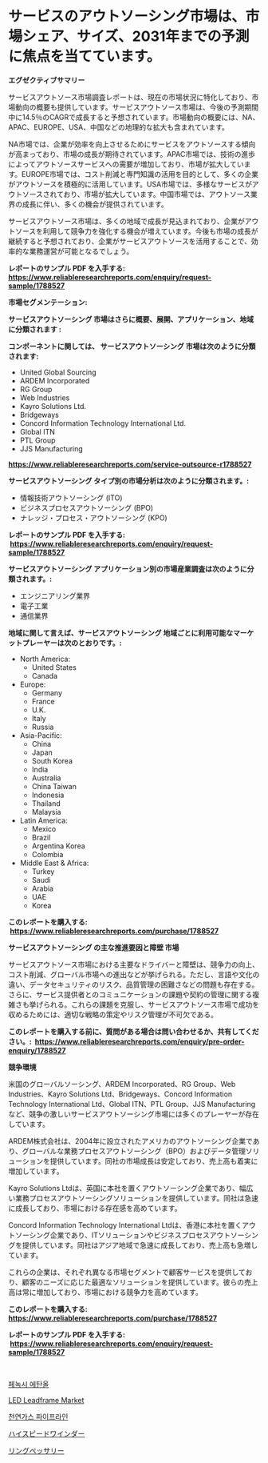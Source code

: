 <p><h1>サービスのアウトソーシング市場は、市場シェア、サイズ、2031年までの予測に焦点を当てています。</h1></p><p><strong>エグゼクティブサマリー</strong></p>
<p><p>サービスアウトソース市場調査レポートは、現在の市場状況に特化しており、市場動向の概要も提供しています。サービスアウトソース市場は、今後の予測期間中に14.5％のCAGRで成長すると予想されています。市場動向の概要には、NA、APAC、EUROPE、USA、中国などの地理的な拡大も含まれています。</p><p>NA市場では、企業が効率を向上させるためにサービスをアウトソースする傾向が高まっており、市場の成長が期待されています。APAC市場では、技術の進歩によってアウトソースサービスへの需要が増加しており、市場が拡大しています。EUROPE市場では、コスト削減と専門知識の活用を目的として、多くの企業がアウトソースを積極的に活用しています。USA市場では、多様なサービスがアウトソースされており、市場が拡大しています。中国市場では、アウトソース業界の成長に伴い、多くの機会が提供されています。</p><p>サービスアウトソース市場は、多くの地域で成長が見込まれており、企業がアウトソースを利用して競争力を強化する機会が増えています。今後も市場の成長が継続すると予想されており、企業がサービスアウトソースを活用することで、効率的な業務運営が可能となるでしょう。</p></p>
<p><strong>レポートのサンプル PDF を入手する: <a href="https://www.reliableresearchreports.com/enquiry/request-sample/1788527">https://www.reliableresearchreports.com/enquiry/request-sample/1788527</a></strong></p>
<p><strong>市場セグメンテーション:</strong></p>
<p><strong> サービスアウトソーシング 市場はさらに概要、展開、アプリケーション、地域に分類されます :</strong></p>
<p><strong>コンポーネントに関しては、 サービスアウトソーシング 市場は次のように分類されます: &nbsp;</strong></p>
<p><ul><li>United Global Sourcing</li><li>ARDEM Incorporated</li><li>RG Group</li><li>Web Industries</li><li>Kayro Solutions Ltd.</li><li>Bridgeways</li><li>Concord Information Technology International Ltd.</li><li>Global ITN</li><li>PTL Group</li><li>JJS Manufacturing</li></ul></p>
<p><strong><a href="https://www.reliableresearchreports.com/service-outsource-r1788527">https://www.reliableresearchreports.com/service-outsource-r1788527</a></strong></p>
<p><strong> サービスアウトソーシング タイプ別の市場分析は次のように分類されます。:</strong></p>
<p><ul><li>情報技術アウトソーシング (ITO)</li><li>ビジネスプロセスアウトソーシング (BPO)</li><li>ナレッジ・プロセス・アウトソーシング (KPO)</li></ul></p>
<p><strong>レポートのサンプル PDF を入手する: &nbsp;<a href="https://www.reliableresearchreports.com/enquiry/request-sample/1788527">https://www.reliableresearchreports.com/enquiry/request-sample/1788527</a></strong></p>
<p><strong> サービスアウトソーシング アプリケーション別の市場産業調査は次のように分類されます。:</strong></p>
<p><ul><li>エンジニアリング業界</li><li>電子工業</li><li>通信業界</li></ul></p>
<p><strong>地域に関して言えば、サービスアウトソーシング 地域ごとに利用可能なマーケットプレーヤーは次のとおりです。:</strong></p>
<p><ul>
    <li>
        North America:
        <ul>
            <li>United States</li>
            <li>Canada</li>
        </ul>
    </li>
    <li>
        Europe:
        <ul>
            <li>Germany</li>
            <li>France</li>
            <li>U.K.</li>
            <li>Italy</li>
            <li>Russia</li>
        </ul>
    </li>
    <li>
        Asia-Pacific:
        <ul>
            <li>China</li>
            <li>Japan</li>
            <li>South Korea</li>
            <li>India</li>
            <li>Australia</li>
            <li>China Taiwan</li>
            <li>Indonesia</li>
            <li>Thailand</li>
            <li>Malaysia</li>
        </ul>
    </li>
    <li>
        Latin America:
        <ul>
            <li>Mexico</li>
            <li>Brazil</li>
            <li>Argentina Korea</li>
            <li>Colombia</li>
        </ul>
    </li>
    <li>
        Middle East & Africa:
        <ul>
            <li>Turkey</li>
            <li>Saudi</li>
            <li>Arabia</li>
            <li>UAE</li>
            <li>Korea</li>
        </ul>
    </li>
    </ul></p>
<p><strong>このレポートを購入する: &nbsp;<a href="https://www.reliableresearchreports.com/purchase/1788527">https://www.reliableresearchreports.com/purchase/1788527</a></strong></p>
<p><strong>サービスアウトソーシング の主な推進要因と障壁 市場</strong></p>
<p><p>サービスアウトソース市場における主要なドライバーと障壁は、競争力の向上、コスト削減、グローバル市場への進出などが挙げられる。ただし、言語や文化の違い、データセキュリティのリスク、品質管理の困難さなどの問題も存在する。さらに、サービス提供者とのコミュニケーションの課題や契約の管理に関する複雑さも挙げられる。これらの課題を克服し、サービスアウトソース市場で成功を収めるためには、適切な戦略の策定やリスク管理が不可欠である。</p></p>
<p><strong>このレポートを購入する前に、質問がある場合は問い合わせるか、共有してください。:&nbsp; <a href="https://www.reliableresearchreports.com/enquiry/pre-order-enquiry/1788527">https://www.reliableresearchreports.com/enquiry/pre-order-enquiry/1788527</a></strong></p>
<p><strong>競争環境</strong></p>
<p><p>米国のグローバルソーシング、ARDEM Incorporated、RG Group、Web Industries、Kayro Solutions Ltd、Bridgeways、Concord Information Technology International Ltd、Global ITN、PTL Group、JJS Manufacturingなど、競争の激しいサービスアウトソーシング市場には多くのプレーヤーが存在しています。</p><p>ARDEM株式会社は、2004年に設立されたアメリカのアウトソーシング企業であり、グローバルな業務プロセスアウトソーシング（BPO）およびデータ管理ソリューションを提供しています。同社の市場成長は安定しており、売上高も着実に増加しています。</p><p>Kayro Solutions Ltdは、英国に本社を置くアウトソーシング企業であり、幅広い業務プロセスアウトソーシングソリューションを提供しています。同社は急速に成長しており、市場における存在感を高めています。</p><p>Concord Information Technology International Ltdは、香港に本社を置くアウトソーシング企業であり、ITソリューションやビジネスプロセスアウトソーシングを提供しています。同社はアジア地域で急速に成長しており、売上高も急増しています。</p><p>これらの企業は、それぞれ異なる市場セグメントで顧客サービスを提供しており、顧客のニーズに応じた最適なソリューションを提供しています。彼らの売上高は常に増加しており、市場における競争力を高めています。</p></p>
<p><strong>このレポートを購入する: &nbsp; <a href="https://www.reliableresearchreports.com/purchase/1788527">https://www.reliableresearchreports.com/purchase/1788527</a></strong></p>
<p><strong>レポートのサンプル PDF を入手する: &nbsp;<a href="https://www.reliableresearchreports.com/enquiry/request-sample/1788527">https://www.reliableresearchreports.com/enquiry/request-sample/1788527</a></strong><strong></strong></p>
<p>&nbsp;</p>
<p><p><a href="https://medium.com/@conormarvin1936/%ED%8E%98%EB%85%B9%EC%8B%9C-%EC%97%90%ED%83%84%EC%98%AC-%EC%8B%9C%EC%9E%A5-%EB%B6%84%EC%84%9D-%EA%B8%80%EB%A1%9C%EB%B2%8C-%EC%82%B0%EC%97%85-%EC%A0%84%EB%A7%9D-%EB%B0%8F-%EC%98%88%EC%B8%A1-2024%EB%85%84%EB%B6%80%ED%84%B0-2031%EB%85%84%EA%B9%8C%EC%A7%80-eee7d1676c42">페녹시 에탄올</a></p><p><a href="https://www.linkedin.com/pulse/analyzing-led-leadframe-market-global-industry-perspective-ujeee?trackingId=7uakSLXuAtnSg80fsvUBKg%3D%3D">LED Leadframe Market</a></p><p><a href="https://github.com/darrellockm3ytan895656/Market-Research-Report-List-1/blob/main/602102824135.md">천연가스 파이프라인</a></p><p><a href="https://github.com/pepo3k/Market-Research-Report-List-1/blob/main/467540825855.md">ハイスピードワインダー</a></p><p><a href="https://medium.com/@victor.sharp87978/%E3%83%AA%E3%83%B3%E3%82%B0%E3%83%9A%E3%82%B5%E3%83%AA%E3%83%BC%E3%83%9E%E3%83%BC%E3%82%B1%E3%83%83%E3%83%88%E3%82%B7%E3%82%A7%E3%82%A2%E3%81%AE%E9%80%B2%E5%8C%96%E3%81%A8%E5%B8%82%E5%A0%B4%E6%88%90%E9%95%B7%E3%83%88%E3%83%AC%E3%83%B3%E3%83%892024%E5%B9%B4%E3%81%8B%E3%82%892031%E5%B9%B4%E3%81%BE%E3%81%A7-2d9c15ecff73">リングペッサリー</a></p></p>